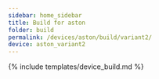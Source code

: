 ```yaml
---
sidebar: home_sidebar
title: Build for aston
folder: build
permalink: /devices/aston/build/variant2/
device: aston_variant2
---
```

{% include templates/device_build.md %}
